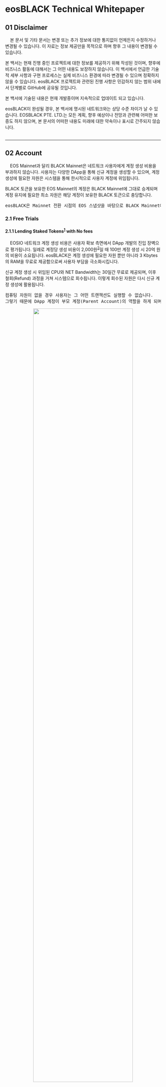 # eosBLACK Technical Whitepaper

## 01 Disclaimer

&nbsp;&nbsp;&nbsp;&nbsp;본 문서 및 기타 문서는 변경 또는 추가 정보에 대한 통지없이 언제든지 수정하거나 변경될 수 있습니다. 이 자료는 정보 제공만을 목적으로 하며 향후 그 내용이 변경될 수 있습니다.

본 백서는 현재 진행 중인 프로젝트에 대한 정보를 제공하기 위해 작성된 것이며, 향후에 비즈니스 활동에 대해서는 그 어떤 내용도 보장하지 않습니다. 이 백서에서 언급한 기술적 세부 사항과 구현 프로세스는 실제 비즈니스 환경에 따라 변경될 수 있으며 정확하지 않을 수 있습니다. eosBLACK 프로젝트와 관련된  진행 사항은 민감하지 않는 범위 내에서 단계별로 GitHub에 공유될 것입니다.

본 백서에 기술된 내용은 현재 개발중이며 지속적으로 업데이트 되고 있습니다.

eosBLACK이 완성될 경우, 본 백서에 명시된 네트워크와는 상당 수준 차이가 날 수 있습니다. EOSBLACK PTE. LTD.는 모든 계획, 향후 예상이나 전망과 관련해 어떠한 보증도 하지 않으며, 본 문서의 어떠한 내용도 미래에 대한 약속이나 표시로 간주되지 않습니다.
<br>
<br>

***

## 02 Account

&nbsp;&nbsp;&nbsp;&nbsp;EOS Mainnet과 달리 BLACK Mainnet은 네트워크 사용자에게 계정 생성 비용을 부과하지 않습니다. 사용자는 다양한 DApp을 통해 신규 계정을 생성할 수 있으며, 계정 생성에 필요한 자원은 시스템을 통해 한시적으로 사용자 계정에 위임됩니다.

BLACK 토큰을 보유한 EOS Mainnet의 계정은 BLACK Mainnet에 그대로 승계되며 계정 유지에 필요한 최소 자원은 해당 계정이 보유한 BLACK 토큰으로 충당합니다.

<pre>eosBLACK은 Mainnet 전환 시점의 EOS 스냅샷을 바탕으로 BLACK Mainnet에 접근할 수 있는 계정을 발급할 예정입니다.</pre>

### 2.1 Free Trials

#### 2.1.1 Lending Staked Tokens<sup id="a1">[1](#f1)</sup> with No fees

&nbsp;&nbsp;&nbsp;&nbsp;EOSIO 네트워크 계정 생성 비용은 사용자 확보 측면에서 DApp 개발의 진입 장벽으로 평가됩니다. 일례로 계정당 생성 비용이 2,000원<sup id="a2">[2](#f2)</sup>일 때 100만 계정 생성 시 20억 원의 비용이 소요됩니다. eosBLACK은 계정 생성에 필요한 자원 뿐만 아니라 3 Kbytes의 RAM을 무료로 제공함으로써 사용자 부담을 극소화시킵니다.

신규 계정 생성 시 위임된 CPU와 NET Bandwidth는 30일간 무료로 제공되며, 이후 철회(Refund) 과정을 거쳐 시스템으로 회수됩니다. 이렇게 회수된 자원은 다시 신규 계정 생성에 활용됩니다.

<pre>컴퓨팅 자원이 없을 경우 사용자는 그 어떤 트랜잭션도 실행할 수 없습니다.<br>그렇기 때문에 DApp 계정이 부모 계정(Parent Account)의 역할을 하게 되며 신규 계정 생성에 필요한 트랜잭션을 실행합니다.</pre>

<p align="center"><img align="center" src="https://github.com/eosBLACK/Documentation/blob/master/images/account1.png" width=80% height=80% /></p>
<h5><p align="center">Figure 1. Leasing Bandwidth Resources for Creating Account</p></h5><br>

<br>신규 사용자에게 제공되는 컴퓨팅 자원은 다음과 같습니다. 플랫폼의 모든 기능이 구현되기 전까지는 eosBLACK 개발사에 의해 비즈니스 파라미터가 결정될 수 있습니다.

<h5><p align="center">Table 1. Resources for Free Account</p></h5>
<p align="center"><img align="center" src="https://github.com/eosBLACK/Documentation/blob/master/images/account2.png" width=70% height=70% /></p>
<h6><p align="center">* CPU와 NET Bandwidth 수량은 자원 사용 정도에 따라 변경될 수 있음.</p></h6>
<br>

#### 2.1.2 Refund Process

&nbsp;&nbsp;&nbsp;&nbsp;사용자는 가입일 기준 30일 동안 추가 자원 투입없이 계정을 유지할 수 있습니다. 만약 이 기간 동안 추가 스테이크를 하지 않으면 계정 사용이 중지됩니다.
<p align="center"><img align="center" src="https://github.com/eosBLACK/Documentation/blob/master/images/account3.png" width=80% height=80% /></p>
<h5><p align="center">Figure 2. Refund Process</p></h5>
<br>

#### 2.1.3 악의적 계정 생성에 대한 해결 방안

##### 2.1.3.1 By Invitation Only

&nbsp;&nbsp;&nbsp;&nbsp;경쟁 네트워크 혹은 해커에 의한 무한 계정 생성에 따른 시스템 마비 및 계정 점유 이슈를 예방하기 위해 기존 사용자가 신규 사용자를 초대하는 네트워크 가입 방식을 고려합니다. 건강한 네트워크는  무의미한 다수가 만드는 것이 아닙니다. 비록 소수일지라도 활성 사용자(Active User)가 증가하면 네트워크의 성장잠재력도 커집니다.


##### 2.1.3.2 Email Verification

&nbsp;&nbsp;&nbsp;&nbsp;Invitation Code에 따른 계정 생성 방법이 다소 사용자의 접근을 제한한다면 Email Verification은 무분별한 계정 생성을 막을 수 있으면서 누구나 네트워크에 접근할 수 있게 합니다. 계정 생성에 따른 경제적 이득이 없다는 전제 하에, 신규 계정 생성을 위해 매번 새로운 메일 계정을 등록해야 하기 때문에 자동 계정 생성 이슈를 방지할 수 있습니다.

### 2.2 Account Type

&nbsp;&nbsp;&nbsp;&nbsp;eosBLACK 계정은 스테이크 수량을 기준으로 크게 토큰 홀더(Token Holder)와 스테이크홀더(Stakeholder)로 나뉩니다.

<strong><pre><p align="center">Token Holder < Minimum Stake  ≤ Stakeholder</p></pre></strong>

스테이크홀더는 다시 참여자, 서포터, PO, 대표자로 구분됩니다. 참여자는 (대표자가 정한) 최소 토큰을 스테이크한 구성원으로 투표권과 투표보상의 권리를 갖습니다.

<p align="center"><img align="center" src="https://github.com/eosBLACK/Documentation/blob/master/images/account4.png" width=80% height=80% /></p>
<h5><p align="center">Figure 3. User Classification</p></h5><br>
<br>

서포터, Project Owner<sup id="a3">[3](#f3)</sup>, 대표자 후보는 시스템 등록을 통해 해당 자격을 얻을 수 있습니다.  eosBLACK은 네트워크 구성원의 신뢰도를 높이기 위해 담보(collateral) 개념의 스테이킹 기간을 요구하며 권한이 늘어날수록 최소 스테이크 수량과 철회 기간(Refund Duration)<sup id="a4">[4](#f4)</sup>은 늘어납니다.


<h5><p align="center">Table 2. 계정 유형에 따른 최소 스테이크 수량 및 철회기간 예</p></h5>
<p align="center"><img align="center" src="https://github.com/eosBLACK/Documentation/blob/master/images/account5.png" width=70% height=70% /></p>
<h6><p align="center">* 최소 스테이크 수량 및 철회 기간은 대표자 합의에 의해 최적값으로 변경될 수 있음.</p></h6>
<h6><p align="center">* Lock-in Period 에 Vesting Option 구현</p></h6>

<br>

계정 유형에 따른 최소 스테이크 수량 및 철회 기간은 대표자(Active Representative) 합의를 통해 변경될 수 있습니다. 특정 대표자에 의해 새롭게 제안된 파라미터 값은 36시간 동안 대표자 투표를 받게 되며, ⅔+1 이상 동의를 얻으면 예고(豫告) 기간(Notice Period)을 거친 후 시스템에 반영됩니다.

만약 일부 대표자가 기한 내에 의결권을 행사하지 않아 의사결정에 필요한 의결정족수가 충족되지 않으면 차순위 예비 대표자(Inactive Representative)에게 의사결정권이 이양됩니다.

<p align="center"><img align="center" src="https://github.com/eosBLACK/Documentation/blob/master/images/account6.png" width=80% height=70% /></p>
<h5><p align="center">Figure 4.  Representative's Proposal Approval Procedure</p></h5>

<br>

<pre>대표자가 의결권을 행사하지 않을 경우 패널티 점수가 올라가며, 동일한 이벤트가 3회 연속 발생할 경우 7일간 동안 블록 생산에서 제외됩니다.</pre>

<br>

><b id="f1"><sup>1</sup></b> 컴퓨팅 자원 할당을 위해 시스템에 잠긴 비용을 뜻함.[↩](#a1)<br>
<b id="f2"><sup>2</sup></b> eoshub 신규계정 생성 비용 https://eoshub.io/account/create?locale=ko [↩](#a2)<br>
<b id="f3"><sup>3</sup></b> Project Owner의 약자로 주로 분산형 애플리케이션 개발자를 지칭함.[↩](#a3)<br>
<b id="f4"><sup>4</sup></b> 철회 기간은 시스템에 락업된 자원을 철회할 때 계정으로 자원이 복구될 때까지 걸리는 시간을 뜻함.[↩](#a4)<br>

<br>

***

## 03 Resources

### 3.1 RAM 투기 제한 방안 : Limiting Active RAM Usage

&nbsp;&nbsp;&nbsp;&nbsp;eosBLACK 시스템은 RAM 무단점유(RAM Squatting)에 따른 비정상적인 RAM 가격 상승을 막기 위해 Active RAM<sup id="a5">[5](#f5)</sup>을 자동 회수합니다. 이때 RAM 철회 비용은 구매 시점의 가격을 기준으로 하며, 비정상적 RAM 구매에 따른 패널티 적용으로 1%의 거래 수수료가 부과됩니다. Active RAM의 회수량은 미사용 RAM 기준 90%이며, 트리거는 buyram/buyrambytes action과 그 액션으로 획득한 RAM의 50% 이하 사용률입니다.  

<p align="center"><img align="center" src="https://github.com/eosBLACK/Documentation/blob/master/images/resources1.PNG" width=80% height=70% /></p>
<h5><p align="center">Figure 5. Solving RAM Speculation in BLACK</p></h5><br>

EOS Mainnet은 RAM 가격 안정을 도모하기 위해 1 블록당 1KB의 RAM을 추가로 공급하겠다<sup id="a6">[6](#f6)</sup>고 밝힌 바 있지만 실제 네트워크 상의 RAM 수요와 상관 없이 일률적으로 RAM 자원을 늘린다는 점에서 비효율적 방안으로 보입니다.

<strong><pre><p align="center">[1 kbyte/block] x [2 block/sec] x [60 sec/min] x [60 min/hr] x [24hr/day] = 172,800 kbyte</p></pre></strong>

### 3.2 CPU 가격 안정: ① 스테이킹 사용 이원화

&nbsp;&nbsp;&nbsp;&nbsp;eosBLACK은 자원 활용의 효율성을 높이기 위해 CPU와 NET Bandwidth 자원 사용을 위한 스테이킹과 투표를 위한 스테이킹을 분리시키고자 합니다. 실제 상당량의 자원이 투표에 사용되지만 네트워크 자원으로는 활용되고 있지 않습니다. EOS Mainnet과 달리 eosBLACK은 투표에 따른 인센티브를 제공하기 때문에 자원 할당과 무관하게 투표에 자발적으로 참여하는 토큰 홀더들이 많을 것으로 봅니다. 

### 3.3 CPU 가격 안정: ② 커뮤니티를 통한 선별적 DApp 수용

&nbsp;&nbsp;&nbsp;&nbsp;pokereosgame-resolvebet, betdiceadmin-reveal2 등의 Contract으로 인한 Inline Action이 기하급수적으로 증가하면서 CPU 자원 가격과 가용성이 문제화되고 있습니다. Daniel Larimer는 애플리케이션 수준에서의 코드 최적화로 불필요한 CPU 소비를 줄일 수 있다고 미디엄을 통해 밝힌 바 있지만 개별 네트워크 참여자에게 코드 최적화를 강제할 만한 수단이 없기 때문에 사실상 문제 해결 방법으로 보이지 않습니다. 또한 DApp 홍보하기 위해 악의적으로 대량 트랜잭션을 발생시키는 자전거래의 정황이 포착되기도 했습니다. eosBLACK은 커뮤니티 구성원을 통해 체인 위에서 구동할 DApp을 선정하기 때문에 무의미한 트랜잭션을 유발하는 DApp을 원천적으로 차단할 수 있고, 이로 인한 CPU 가격 상승을 예방할 수 있습니다.

<br>

><b id="f5"><sup>5</sup></b> 미사용 RAM[↩](#a5)<br>
<b id="f6"><sup>6</sup></b> 무제한적 RAM 공급 모델[↩](#a6)<br>

<br>
<br>

***

## 04 Voting

### 4.1 대표자 투표: Stake-Weighted Approval Votes
&nbsp;&nbsp;&nbsp;&nbsp;스테이크홀더는 각자가 보유한 BLACK 수량에 비례하여 보팅 파워(Voting Power)<sup id="a8">[8](#f8)</sup>을 행사할 수 있습니다. EOS Mainnet과 동일하게 계정당 최대 30번 투표를 할 수 있고, 철회 역시 가능합니다. BLACK Mainnet에서 보팅 파워는 EOS Mainnet과 크게는 유사하나 Contribute Time<sup id="a9">[9](#f9)</sup>과 투표 계정수에 따른 보팅 파워 균등 분할 원칙이 적용됩니다.

#### 4.1.1 보팅 파워(Voting Power) 계산
##### 4.1.1.1 Contribute Time
&nbsp;&nbsp;&nbsp;&nbsp;eosBLACK은 네트워크 충성도를 보팅 파워에 반영하고자 스테이크 유지 기간(Contribute Time)을 보팅 파워 산출 시 다음과 같이 반영합니다.

<p align="center"><img align="center" src="https://github.com/eosBLACK/Documentation/blob/master/images/voting1.PNG" width=80% height=80% /></p>
<br>

보팅 파워는 보팅 파워로 전환되지 않은 스테이크를 기준으로 매일 10%<sup id="a10">[10](#f10)</sup>씩 증가합니다. 예를 들어, 1,000 BLACK을 20일 간 스테이크한 계정은 5,000 BLACK을 하루 동안 스테이크한 계정보다 보팅 파워가 2배 가량 높습니다.

<br>

<h5><p align="center">Table 3. 스테이크 수량과 기간에 따른 해당 일자의 Voting Power 비교</p></h5>
<p align="center"><img align="center" src="https://github.com/eosBLACK/Documentation/blob/master/images/voting2.PNG" width=70% height=70% /></p>

<br>

일 단위로 계산된 보팅 파워는 시간이 지남에 따라 누적 합산되며 그 내용은 다음과 같습니다.

<p align="center"><img align="center" src="https://github.com/eosBLACK/Documentation/blob/master/images/voting3.PNG" width=80% height=80% /></p>
<h5><p align="center">Figure 6. Voting Power(10% Upgraded from Staked Tokens per Day)</p></h5><br>

##### 4.1.1.2 투표 계정 수에 따른 보팅 파워 균등 분할

&nbsp;&nbsp;&nbsp;&nbsp;eosBLACK은 다수의 BLACK을 보유한 계정이 일부 대표자를 지지함으로써 발생할 수 있는 네트워크의 무결성을 높이고 담합 가능성을 줄이기 위해 보팅 파워 산출 시 투표 계정 수에 따라 보팅 파워를 균등 분할 원칙을 적용합니다. 그 계산은 다음과 같습니다.

<br>

<p align="center"><img align="center" src="https://github.com/eosBLACK/Documentation/blob/master/images/voting4.PNG" width=80% height=80% /></p>

<br>

### 4.2 프로젝트 선정 투표(Voting Projects of This Phase)
&nbsp;&nbsp;&nbsp;&nbsp;eosBLACK은 기초 자금과 인플레이션 등을 통해 마련한 예산을 바탕으로 (eosBLACK 생태계를 이끌) 전도유망한 DApp 개발 프로젝트를 지원합니다. 우리는 더 많은 구성원의 의견을 반영하고 특정 프로젝트에 특혜가 쏠리는 것을 막기 위해 다음과 같은 방법을 적용합니다.

#### 4.2.1 프로젝트 투표: 혼합 증명(Proof of Mixed)
&nbsp;&nbsp;&nbsp;&nbsp;eosBLACK은 프로젝트 선정 과정에 혼합 증명을 사용함으로써 DPoS가 갖는 현실적 한계, 즉 소수에 의한 담합, 부당 공동행위 등을 제거합니다. 여기서 말하는 혼합 증명이란 의사결정 과정에 PoA(Proof of Approval)와 PoS(Proof of Stake)를 순차적으로 반영함을 뜻합니다. 

제안 풀(Proposal Pool)에 등록된 프로젝트는 일정 기간 스테이크홀더의 지지(Approval)를 얻어 대표자 투표에 회부됩니다. 이때 리스팅되는 프로젝트는 전체 투표(Public Voting) 지지 결과를 바탕으로 예산 범위 내에서 선정이 됩니다.  

대표자는 지정 기간 내에 프로젝트 선정 투표에 참여해야 하며, 기한 내에 의결정족수가 확보되지 않으 차순위 예비 대표자에게 투표권이 주어집니다. 

투표 효력은 ⅔+1 이상 찬성(⅔ Supermajority) 시 발생하며 선정된 프로젝트는 각각의 로드맵에 따라 인적/물적 지원을 받게 됩니다.

<p align="center"><img align="center" src="https://github.com/eosBLACK/Documentation/blob/master/images/voting5.PNG" width=80% height=80% /></p>
<h5><p align="center">Figure 7. Project Voting</p></h5><br>

#### 4.2.2 Score(aka Range) Voting
&nbsp;&nbsp;&nbsp;&nbsp;전체 투표 시 Approval voting의 찬성표를 집계하는 것에만 그치지 않고 프로젝트에 점수를 부여하는 방식으로 프로젝트에 대한 구성원들의 가치 척도(Measure of Value)를 보다 세분화하고자 합니다. 프리젠테이션 기간 중 집계되는 점수(Score)는 프로젝트 노출 순서에 영향을 줄 수 있습니다. 프리젠테이션 기간이 종료되면 PoA 기준으로 프로젝트를 선발하고, 동점이 나올 경우 점수를 활용합니다. 이 점수는 대표자 투표 시 의사결정의 지표로 사용될 수 있습니다. 만약 찬성표와 점수가 동일한 경우가 발생할 경우에는 비용 대비 성과 관점에서 더 낮은 예산의 프로젝트를 선정합니다.

<h5><p align="center">Table 4. Aka Range Voting</p></h5>
<p align="center"><img align="center" src="https://github.com/eosBLACK/Documentation/blob/master/images/voting6.PNG" width=70% height=70% /></p>

<br>

><b id="f8"><sup>8</sup></b> 보팅 파워는 계정이 보유한 Staked Token의 양과 비례함. [↩](#a8)<br>
<b id="f9"><sup>9</sup></b> 계정을 유지한 총 기간을 뜻하며 ‘사용자 충성도(User Loyalty)’로 간주함. [↩](#a9)<br>
<b id="f10"><sup>10</sup></b> 10%의 수치는 대표자 합의에 따라 달라질 수 있음. [↩](#a10)<br>

<br>
<br>

***

## 05 Entities
### 5.1 대표자(Representative)

&nbsp;&nbsp;&nbsp;&nbsp;전체 투표(Public Voting: Stake-Weighted Approval Votes) 결과 상위 21위에 오른 대표자는 매 라운드마다 ⅔+1의 합의 알고리즘(Consensus Algorithm)을 사용하여 새로운 블록을 생성합니다. 대표자는 모든 네트워크 매개 변수를 수정할 수 있는 권한을 가집니다.

대표자는 21명의 활성 대표자(Producing Nodes)와 30명의 예비 대표자(Non-producing Nodes)로 구성됩니다. 블록의 유효성 검사를 하는 노드가 21개 뿐이라는 EOS 네트워크상의 설계 결함을 보완하기 위해 대표자 합의를 통해 대표 노드(Master Node, Producing Node)를 최대 51개까지 늘릴 수 있습니다.

블록 생산에 참여하는 대표자는 각 라운드마다 Round-robin Scheduling 방식<sup id="a11">[11](#f11)</sup>으로 선정됩니다.

대표자 후보(Candidates)가 되려면 정해진 수량 만큼 BLACK을 스테이킹해야 하며, 이 과정에서 투표  시스템에 락업된 BLACK은 철회 요청 시 일정 기간 동안 시스템에 묶인 뒤 환불 처리됩니다.

#### 5.1.1 DPoS(Delegated Proof-of-Stake) + BFT(Byzantine Fault Tolerance)

&nbsp;&nbsp;&nbsp;&nbsp;POW (Proof Of Work) 및 POS (Proof Of Stake) 합의 메커니즘은 높은 수준의 트랜잭션 요구를 빠르게 처리할 수 없습니다. DPOS + BFT 합의 메커니즘은 사용자 경험과 분산 시스템 모두를 충족시키는 솔루션으로 이미 Steem과 Bitshares를 통해 검증된 바 있습니다.  이 메커니즘을 사용하면 사이드체인 혹은 샤딩 처리 매커니즘 없이도 초당 수천 건의 트랜잭션을 처리할 수 있습니다.

<p align="center"><img align="center" src="https://github.com/eosBLACK/Documentation/blob/master/images/entities1.PNG" width=80% height=80% /></p>
<h5><p align="center">Figure 8. Block Producer</p></h5><br>

#### 5.1.2 Hardware Requirements

-  최소 8 코어 CPU
-  최소 32 GB RAM
-  100Mbps의 인터넷 연결 속도를 제공하는 고정 IP
-  SSD Storage

#### 5.1.3 자격 상실

&nbsp;&nbsp;&nbsp;&nbsp;대표자는 다음의 사항으로 인해 그 자격을 잃을 수 있습니다.

-  참여자 지지 철회: 참여자는 자신의 투표를 철회하여 다른 후보 또는 대표자에게 투표를 행사할 수 있습니다. 
-  대표자 해임 투표 통과:  대표자가 생태계 유지에 심각한 피해를 입혔다고 판단될 경우 대표자들은 해당 대표자의 해임을 투표로 결정할 수 있습니다. 해당 대표자를 제외, 예비 대표자 포함 대표자 투표에서 ⅔+1 이상의 해임 찬성이 있을 경우
-  최소 스테이킹 수량 조건 미충족: 대표자는 최소 N개<sup id="a12">[12](#f12)</sup> 이상의 스테이킹 수량을 임기 기간 중 항상 유지해야 합니다. 최소 스테이킹 수량 미만으로 떨어질 경우 대표자 자격을 상실합니다.

### 5.2 서포터(Supporter: Co-worker)
#### 5.2.1 자격

&nbsp;&nbsp;&nbsp;&nbsp;BLACK 토큰 홀더라면 누구나 스테이킹과 등록을 통해서 서포터 지위를 획득할 수 있습니다.
서포터 등록이 완료되면 자동으로 서포터 풀(Supporter’s Pool)에 등록됩니다.

서포터는 크립토 팩토리에서 개발되는 DApp 프로젝트에 참여할 수 있으며, 그에 대한 보상을 받습니다. 이는 EOS Mainnet의 Work Proposal과 유사하며 서포터는 지속적 프로젝트 참여와 평판 관리를 통해 더 높은 보상을 획득할 수 있습니다. 이들의 참여는 스마트 컨트랙트에 의해 관리되고 그에 따른 보상이 집행됩니다.

<p align="center"><img align="center" src="https://github.com/eosBLACK/Documentation/blob/master/images/entities2.PNG" width=80% height=80% /></p>
<h5><p align="center">Figure 9. Supporter’s Role</p></h5><br>

토큰 홀더는 서포터 등록 시 다음 사항을 등록해야 합니다.

<br>

<p align="center"><img align="center" src="https://github.com/eosBLACK/Documentation/blob/master/images/entities3.PNG" width=80% height=80% /></p>

<br>

### 5.3 Advisory Board
#### 5.3.1 Advisory Board 구성

&nbsp;&nbsp;&nbsp;&nbsp;Advisory Board(이하 고문)의 구성원은 전체 투표를 통해 선출되며, 업무의 연속성을 보장하기 위해 심각한 도덕적 해이를 일으키지 않는 한 1년간의 임기를 보장 받습니다. 

- 연임 가능
- 후보 출마 시 일정 수량의 BLACK이 청구될 수 있음.

임기 내에 일부 고문이 신의성실의 원칙을 다하지 않아 대표자 투표에 의해 그 자격을 잃게 되면 당해년도 고문 투표 지지율을 바탕으로 새 고문 후보를 선임합니다. 만약 그 후보가 고문 제안을 받아들이면, 잔여 임기 동안 고문으로서 활동하게 됩니다.

고문 투표는 매 라운드마다 계상되는 대표자 투와 달리 당해년도 투표가 만료된 시점부터는 투표 철회가 불가능합니다.

<pre>고문 활동에 대한 보상은 서포터 보상의 일종으로 대표자에 의해 그 수량이 결정됩니다.</pre>

#### 5.3.2 고문의 주요 역할

- 프로젝트 예산 결정
- 프로젝트 제안 심의
- 비즈니스 파라미터 제안

<br>

><b id="f11"><sup>11</sup></b> 모든 순서가 차례대로 지속되고, 마지막 순서가 끝나면 다시 첫 번째 것이 기회를 얻는 방식. [↩](#a11)<br>
<b id="f12"><sup>12</sup></b> 기본 수량은 대표자 합의에 따라 변경될 수 있으나 기본 수량은 “Table 2. 계정 유형에 따른 최소 스테이크 수량 및 철회 기간”을 기준으로 함. [↩](#a12)<br>

<br>
<br>

***
## 06 Incentives

&nbsp;&nbsp;&nbsp;&nbsp;eosBLACK은 생태계의 가치 및 활용성을 확대하기 위해 새로운 아이디어 및 프로젝트들을 지원하며, 생태계 구성원들이 그 혁신의 과정에 직접 참여할 수 있도록 인센티브를 지급합니다. 인센티브는 크게 

-  네크워크 노드 유지를 위한 블록생산 보상, 
-  네트워크 성장을 위한 서포터 활동 보상, 
-  탈중앙화의 가치를 제고할 수 있는 투표 보상

으로 구성됩니다.

<p align="center"><img align="center" src="https://github.com/eosBLACK/Documentation/blob/master/images/incentives1.PNG" width=80% height=80% /></p>
<h5><p align="center">Figure 10. Incentives</p></h5><br>

### 6.1 Block Producer Rewards
#### 6.1.1 가중 라운드 로빈(Weighted Round Robin: WRR) 방식

&nbsp;&nbsp;&nbsp;&nbsp;Round-robin 로드 밸런싱은 클라이언트 요청을 서버 그룹 전체에 ‘차례로’ 할당하는 방법이라면 Weighted Round Robin 로드 밸런싱은 ‘특정 기준(가중치)’에 따라 클라이언트 요청을 각 대표 노드에 할당하는 방법입니다. 

'가중치'라는 속성을 사용하여 블록생 요청이 가중치에 비례하여 노드에 할당되는 방법을 통해 대표자 간 블록생성 보상을 조절하여 대표자들이 보다 책임감 있게 노드를 유지하고 관리할 수 있게 유도하고자 합니다.

예를 들어 클러스터에 두 개의 노드가 있고 관리자가 노드A에 가중치 100을, 노드B에 가중치 400을 할당했다고 가정하면 100개의 요청 중 20개는 노드 A로 가고 80개는 노드 B로 가게 됩니다. 가중 라운드 로빈 방식은 패널티 받은 노드에 적용함으로써 사전에 발생 가능한 문제를 차단하는 기제로 사용될 수 있습니다.

### 6.2 Supporter Ranking Rewards

&nbsp;&nbsp;&nbsp;&nbsp;eosBLACK은 커뮤니티의 성장을 견인하는 서포터들의 인센티브 지급을 위해 다음과 같은 기준을 사용합니다.

#### 6.2.1 활동 보상

&nbsp;&nbsp;&nbsp;&nbsp;서포터는 신규  팔로워 수, 글 추천 수 등을 바탕으로 점수를 얻게 됩니다. 이 점수(50%)는 서포터 랭킹 시스템의 지지율(50%)과 합산되어 인센티브 할당의 기준이 됩니다. 보상은 주 단위로 산정되며, 지급 기준 또한 주 단위로 할당됩니다. 보상은 클레임 요청 시 지급됩니다.


<br>

<p align="center"><img align="center" src="https://github.com/eosBLACK/Documentation/blob/master/images/incentives2.PNG" width=80% height=80% /></p>

<br>

#### 6.2.2 지지율 보상

&nbsp;&nbsp;&nbsp;&nbsp;서포터 랭킹 보상은 투표율(Votes Proportion)을 근거로 계산되며, 그 산식은 다음과 같습니다.

<strong><pre><p align="center">서포터 보상 = 총 주 보상 × (last_supporter_vote_weight ÷ 전체 last_vote_weight)</p></pre></strong>

1%의 임계치(Qualifying Threshold)가 존재하며 그 이하는 보상 대상에서 제외됩니다. 투표율 산정 방식은 대표자 투표와 동일하며 계정당 최대 10개의 계정에 투표할 수 있습니다.

### 6.3 기여 기반 Airdrop : 투표 보상(Voting Rewards)

&nbsp;&nbsp;&nbsp;&nbsp;투표 보상은 계정당 스테이크 자원(Staked Coins)을 기준으로 할당되며, 그 산식은 다음과 같습니다.

<strong><pre><p align="center">투표 보상 = 총 에어드랍 수량 × (last_vote_weight ÷ 전체 last_vote_weight)</p></pre></strong>

투표 보상에서 투표는 대표자 투표와 프로젝트 투표를 말하며, 에어드랍을 받기 위해서는 두 가지 유형의 투표에 모두 참여해야 합니다. 

PO는 프로젝트 토큰 할당 계획에 따라 에어드랍을 실시해야 하며, 이중 80%는 전체 투표자를 대상으로 지급되고, 나머지 20%는 해당 프로젝트에 투표한 구성원에게 지분율에 따라 지급됩니다.

<br>

<p align="center"><img align="center" src="https://github.com/eosBLACK/Documentation/blob/master/images/incentives3.PNG" width=80% height=80% /></p>
<h5><p align="center">Figure 11. Voting Rewards</p></h5><br>

<br>

#### 6.3.1 DApp 토큰 지급 방법: Skyhook

&nbsp;&nbsp;&nbsp;&nbsp;크립토 팩토리(Crypto Factory)에서 발행된 토큰은 스카이훅(Skyhook) 방식으로 지급되며, 기한 내에 사용자로부터 지급 요청(Claim)이 없을 경우 기 지급된 토큰은 에어그랩(Airgrab)과 달리 전량 회수됩니다. 또한 사용자(Receiver)들은 새로운 토큰 정보를 저장하기 위해 소량의 RAM 자원(약 240 bytes)을 제공해야 합니다.

<br>

<p align="center"><img align="center" src="https://github.com/eosBLACK/Documentation/blob/master/images/incentives4.PNG" width=80% height=80% /></p>
<h5><p align="center">Figure 12. Airdrop: Skyhook</p></h5><br>

<br>
<br>

***

## 07 Project

&nbsp;&nbsp;&nbsp;&nbsp;eosBLACK의 프로젝트 지원은 커뮤니티의 투표 과정을 통해 결정되기 때문에 Community-driven Project라 볼 수 있습니다. ‘온체인 거버넌스(On-chain Governance)’를 통해 최종 선발된 프로젝트는 개발에 필요한 자금을 지원받습니다. 각 라운드(Phase) 당 할당된 예산의 범위에 따라 프로젝트 선정 개수 또한 달라지기 때문에 PO(Project Owner)는 더 높은 지지율을 획득하기 위해 BM(Business Model) 설계와 제안서의 완성도를 높여야 합니다.

&nbsp;&nbsp;&nbsp;&nbsp;eosBLACK은 프로젝트 등록 남발을 막기 위해 소정의 프로젝트 등록 비용(Anti-spam fee)을 요구할 수 있습니다.

&nbsp;&nbsp;&nbsp;&nbsp;PO는 프로젝트 등록 시 다음과 같은 기초 정보를 시스템에 등록해야 합니다.

<br>
<p align="center"><img align="center" src="https://github.com/eosBLACK/Documentation/blob/master/images/project1.PNG" width=80% height=80% /></p>
<br>

### 7.1 Proposal Presentation

&nbsp;&nbsp;&nbsp;&nbsp;프로젝트는 다음과 같은 투표 과정을 선정됩니다.

<br>
<p align="center"><img align="center" src="https://github.com/eosBLACK/Documentation/blob/master/images/project2.PNG" width=80% height=80% /></p>
<h5><p align="center">Figure 13. Proposal Presentation</p></h5><br>
<br>

&nbsp;&nbsp;&nbsp;&nbsp;프로젝트 제안서는 암호화 과정을 거쳐 블록체인에 저장되며 중앙화된 협의체에 의해 검토, 검열되지 않습니다. 프리젠테이션 기간은 1주이며, 이 기간 동안 국민투표(Referendum)가 실시됩니다. 프로젝트 제안서를 최종 제출하지 않았다면 PO는 국민투표 개시 전까지 제안서를 업데이트 할 수 있습니다. 본 기간이 종료되면 스마트 컨트랙트에 의해 자동으로 투표 결과가 공개됩니다. 대표자 투표를 진행하기에 앞서 전문가 집단이 프로젝트 선발 후보를 면밀히 검증하고 대표자들의 의사 결정에 필요한 자료를 제공합니다. 

&nbsp;&nbsp;&nbsp;&nbsp;국민투표의 경우 전체 구성원의 15% 이상이 참여해야 그 결과가 발동되며, 대표자 투표로 제안서가 최종 승인되면 PO는 로드맵에 따라 개발 작업하게 됩니다. PO는 프로젝트 예산을 지원받음에 따라 기한 내에 로드맵에 따른 산출물을 제출해야 하며, 각 Sub-project 단위로 개발에 투입되는 비용을 청구할 수 있습니다. 예산 집행 여부와 관련된 합의는 대표자 투표를 통해 이루어집니다.

<br>

<p align="center"><img align="center" src="https://github.com/eosBLACK/Documentation/blob/master/images/project3.PNG" width=80% height=80% /></p>
<h5><p align="center">Figure 14. Examples of Proposal Presentation</p></h5><br>

<br>

&nbsp;&nbsp;&nbsp;&nbsp;프로젝트 제안서 노출 순서와 관련한 중앙화 이슈를 최대한 배제하기 위해 좋아요/싫어요(Up/down votes)를 정보를 Ordering에 반영할 예정입니다. 이 정보는 투표 결과에 계상되지 않습니다.

&nbsp;&nbsp;&nbsp;&nbsp;낮은 지지를 받아 선정에서 제외된 제안서라 하더라도 PO의 결정에 따라 이후 라운드에서 다시 경합을 벌일 수 있습니다.

### 7.1.1 투표 현황 공개 방식

&nbsp;&nbsp;&nbsp;&nbsp;투표가 끝나기 전 득표 현황이 네트워크에 실시간으로 공개되는 것은 이미 상대적으로 높은 지지율을 얻은 제안서에 투표가 몰리는 상황을 연출할 수 있습니다. 이는 다수가 선택할만한 곳에 투표를 한다는 ‘케인즈의 미인대회 이론(Keynesian beauty contest)’을 연상시킵니다. PLCR(Partial Lock Commit/Reveal) 투표 방식<sup id="a13">[13](#f13)</sup>을 활용하면 투표 기간 동안 득표 상황이 체인에 공개되지 않게 함으로써 불특정 다수의 투표가 인센티브에 의해 무의미한 방향으로 쏠리는 것을 막을 수 있습니다.

## 7.2 Proposal Presentation Ordering

&nbsp;&nbsp;&nbsp;&nbsp;Score Voting을 통해 획득한 점수와 좋아요/싫어요(Up/down votes)가 프로젝트 제안서의 노출 순서에 영향을 미칠 수 있다고 앞서 언급한 바 있습니다. 제안서의 전시 순서는 지지율의 결과를 좌우할 만큼 큰 영향을 미치는 요소 중 하나입니다. 그렇기 때문에 Human Curated가 아닌 알고리즘에 의해 전시되어야 합니다.

## 7.3 규모에 따른 프로젝트 분류

&nbsp;&nbsp;&nbsp;&nbsp;프로젝트는 예산 범위에 따라 다음과 같은 기준으로 분류됩니다.

<br>
<p align="center"><img align="center" src="https://github.com/eosBLACK/Documentation/blob/master/images/project4.PNG" width=80% height=80% /></p>
<br>

## 7.4 프로젝트 진행에 따른 보상의 유형

&nbsp;&nbsp;&nbsp;&nbsp;프로젝트 진행에 따른 구성원 보상(Airdrop)은 다음의 기준에 따라 그 유형이 나뉩니다.

<br>
<p align="center"><img align="center" src="https://github.com/eosBLACK/Documentation/blob/master/images/project5.PNG" width=80% height=80% /></p>
<br>

## 7.5 지적 재산권 보호: Code Privacy

&nbsp;&nbsp;&nbsp;&nbsp;PO는 네트워크에 배치된 스마트 계약에 대한 지적 재산권에 대한 권리를 보유할 수 있습니다.


## 7.6 Application Requirement of eosBLACK: Mature & Budding

PO는 프로젝트 등록 시 충분한 개발 계획과 자금 집행 계획을 세워야 하며, 프로젝트 선정 이후에는 정기/비정기적 보고를 통해 프로젝트 진척사항을 참여자들에게 알려야 합니다.
- 제출된 문서는 완전하고 정확해야 합니다.
- 정책 위험 없이 전문성 및 규정 준수 요건을 충족해야 합니다.
- 프로젝트는 실제 기술 지원이 가능해야 하며 실용적인 응용 프로그램을 목표로 해야 합니다.
- 유기적으로 일하는 팀 가지고 있어야 하며 커뮤니티를 관리/유지해야 합니다.
- Token Economy 설계에 대한 eosBLACK Advisory Board의 평가 기준을 충족해야 합니다.
- 백서, 주기적인 개발 진행 보고서를 포함한 프로젝트관련 정보를 진실하고 시기 적절한 방법으로 제공해야 합니다.
- Crypto Factory Proposal 등록에 대한 기타 명시적 요구사항<br>
  총 토큰의 10% 이상 또는 유통 중인 토큰의 20% 이상을 제공해야 합니다.*

<br>

<b id="f13"><sup>13</sup></b> Partial-Lock Commit-Reveal Voting  https://github.com/ConsenSys/PLCRVoting [↩](#a13)<br>
